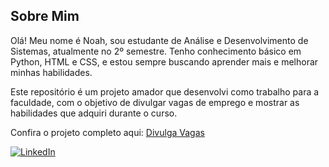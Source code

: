 ## Sobre Mim

Olá! Meu nome é Noah, sou estudante de Análise e Desenvolvimento de Sistemas, atualmente no 2º semestre. Tenho conhecimento básico em Python, HTML e CSS, e estou sempre buscando aprender mais e melhorar minhas habilidades.

Este repositório é um projeto amador que desenvolvi como trabalho para a faculdade, com o objetivo de divulgar vagas de emprego e mostrar as habilidades que adquiri durante o curso.

Confira o projeto completo aqui: [Divulga Vagas](https://github.com/alannoahls/divulgavagas.projeto)

[![LinkedIn](https://img.shields.io/badge/LinkedIn-Perfil-blue)](https://www.linkedin.com/in/noah-leite-2b212523b/)

